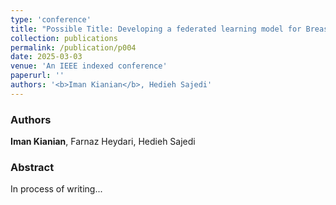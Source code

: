 ```yaml
---
type: 'conference'
title: "Possible Title: Developing a federated learning model for Breast Cancer Classification "
collection: publications
permalink: /publication/p004
date: 2025-03-03
venue: 'An IEEE indexed conference'
paperurl: ''
authors: '<b>Iman Kianian</b>, Hedieh Sajedi'
---
```


<h3> Authors </h3>
<b>Iman Kianian</b>, Farnaz Heydari, Hedieh Sajedi


<h3> Abstract </h3>

In process of writing...